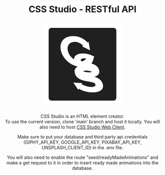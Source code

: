 <div align="center">
    <h1 style='font-weight: bold; margin-bottom: 30px;'>CSS Studio - RESTful API</h1>
    <img src="./icon2.png" alt="alternate text">
    <p style="margin-top: 30px;">
    CSS Studio is an HTML element creator.
    <br>
    To use the current version, clone 'main' branch and host it locally. You will also need to host <a href="https://github.com/muhammadamir-github/cssstudio-client">CSS Studio Web Client</a>.
    </p>
    <p>Make sure to put your database and third party api credentials (GIPHY_API_KEY, GOOGLE_API_KEY, PIXABAY_API_KEY, UNSPLASH_CLIENT_ID) in the .env file.
    </p>
    <p>You will also need to enable the route "seed/readyMadeAnimations" and make a get request to it in order to insert ready made animations into the database.</p>
</div>
